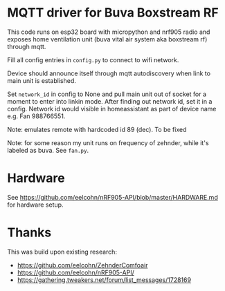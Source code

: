 # MQTT driver for Buva Boxstream RF

This code runs on esp32 board with micropython and nrf905 radio and exposes
home ventilation unit (buva vital air system aka boxstream rf) through mqtt.

Fill all config entries in `config.py` to connect to wifi network.

Device should announce itself through mqtt autodiscovery when link to main unit
is established.

Set `network_id` in config to None and pull main unit out of socket for a moment
to enter into linkin mode. After finding out network id, set it in a config.
Network id would visible in homeassistant as part of device name e.g. Fan 988766551.

Note: emulates remote with hardcoded id 89 (dec). To be fixed

Note: for some reason my unit runs on frequency of zehnder, while it's labeled as buva. See `fan.py`.

# Hardware

See https://github.com/eelcohn/nRF905-API/blob/master/HARDWARE.md for hardware setup.

# Thanks

This was build upon existing research:

- https://github.com/eelcohn/ZehnderComfoair
- https://github.com/eelcohn/nRF905-API/
- https://gathering.tweakers.net/forum/list_messages/1728169
